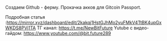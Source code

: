 Создаем Github - ферму. Прокачка акков для Gitcoin Passport.

Подробная статья  :https://mirror.xyz/dashboard/edit/2kakqj1HstGJhMo2yuFMkV4TtBK4upGxWKDS8PVj1TA
ТГ канал:   https://t.me/NewBitFuture
Yutube с видео-гайдом:   https://www.youtube.com/@bit.future289
